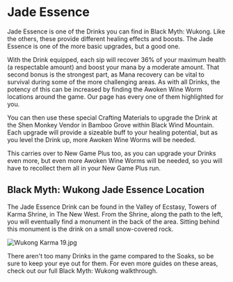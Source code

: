 # Jade Essence

Jade Essence is one of the Drinks you can find in Black Myth: Wukong. Like the others, these provide different healing effects and boosts. The Jade Essence is one of the more basic upgrades, but a good one. 

With the Drink equipped, each sip will recover 36% of your maximum health (a respectable amount) and boost your mana by a moderate amount. That second bonus is the strongest part, as Mana recovery can be vital to survival during some of the more challenging areas. As with all Drinks, the potency of this can be increased by finding the Awoken Wine Worm locations around the game. Our page has every one of them highlighted for you. 

You can then use these special Crafting Materials to upgrade the Drink at the Shen Monkey Vendor in Bamboo Grove within Black Wind Mountain. Each upgrade will provide a sizeable buff to your healing potential, but as you level the Drink up, more Awoken Wine Worms will be needed. 

This carries over to New Game Plus too, as you can upgrade your Drinks even more, but even more Awoken Wine Worms will be needed, so you will have to recollect them all in your New Game Plus run. 

## Black Myth: Wukong Jade Essence Location

The Jade Essence Drink can be found in the Valley of Ecstasy, Towers of Karma Shrine, in The New West. From the Shrine, along the path to the left, you will eventually find a monument in the back of the area. Sitting behind this monument is the drink on a small snow-covered rock. 

![Wukong Karma 19.jpg](https://oyster.ignimgs.com/mediawiki/apis.ign.com/black-myth-wukong/f/f7/Wukong_Karma_19.jpg)

There aren't too many Drinks in the game compared to the Soaks, so be sure to keep your eye out for them. For even more guides on these areas, check out our full Black Myth: Wukong walkthrough. 
